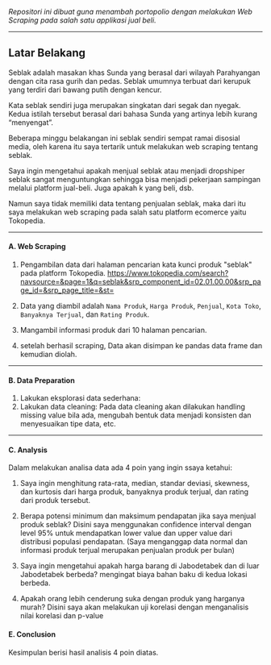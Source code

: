 _Repositori ini dibuat guna menambah portopolio dengan melakukan Web Scraping pada salah satu applikasi jual beli._

---

## Latar Belakang
Seblak  adalah masakan khas Sunda yang berasal dari wilayah Parahyangan dengan cita rasa gurih dan pedas. Seblak umumnya terbuat dari kerupuk yang terdiri dari bawang putih dengan kencur. 

Kata seblak sendiri juga merupakan singkatan dari segak dan nyegak. Kedua istilah tersebut berasal dari bahasa Sunda yang artinya lebih kurang “menyengat”.

Beberapa minggu belakangan ini seblak sendiri sempat ramai disosial media, oleh karena itu saya tertarik untuk melakukan web scraping tentang seblak.

Saya ingin mengetahui apakah menjual seblak atau menjadi dropshiper seblak sangat menguntungkan sehingga bisa menjadi pekerjaan sampingan melalui platform jual-beli. Juga apakah k yang beli, dsb.

Namun saya tidak memiliki data tentang penjualan seblak, maka dari itu saya melakukan web scraping pada salah satu platform ecomerce yaitu Tokopedia.

---

#### A. Web Scraping
1. Pengambilan data dari halaman pencarian kata kunci produk "seblak" pada platform Tokopedia.
  https://www.tokopedia.com/search?navsource=&page=1&q=seblak&srp_component_id=02.01.00.00&srp_page_id=&srp_page_title=&st=

2. Data yang diambil adalah `Nama Produk`, `Harga Produk`, `Penjual`, `Kota Toko`, `Banyaknya Terjual`, dan `Rating Produk`.

3. Mangambil informasi produk dari 10 halaman pencarian.

4. setelah berhasil scraping, Data akan disimpan ke pandas data frame dan kemudian diolah.

---

#### B. Data Preparation

1. Lakukan eksplorasi data sederhana:
2. Lakukan data cleaning:
  Pada data cleaning akan dilakukan handling missing value bila ada, mengubah bentuk data menjadi konsisten dan menyesuaikan tipe data, etc. 

---

#### C. Analysis
  Dalam melakukan analisa data ada 4 poin yang ingin ssaya ketahui:
1. Saya ingin menghitung rata-rata, median, standar deviasi, skewness, dan kurtosis dari harga produk, banyaknya produk terjual, dan rating dari produk tersebut.

2. Berapa potensi minimum dan maksimum pendapatan jika saya menjual produk seblak? Disini saya menggunakan confidence interval dengan level 95% untuk mendapatkan lower value dan upper value dari distribusi populasi pendapatan. (Saya menganggap data normal dan informasi produk terjual merupakan penjualan produk per bulan)

3. Saya ingin mengetahui apakah harga barang di Jabodetabek dan di luar Jabodetabek berbeda? mengingat biaya bahan baku di kedua lokasi berbeda. 

4. Apakah orang lebih cenderung suka dengan produk yang harganya murah? Disini saya akan melakukan uji korelasi dengan menganalisis nilai korelasi dan p-value

#### E. Conclusion
  Kesimpulan  berisi hasil analisis 4 poin diatas.